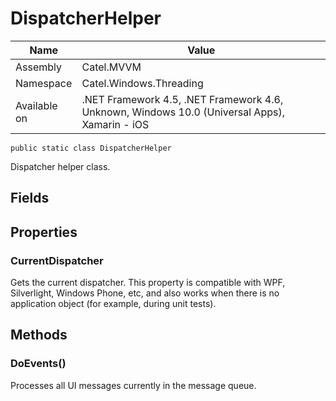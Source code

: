 

# DispatcherHelper

Name|Value
---|---
Assembly|Catel.MVVM
Namespace|Catel.Windows.Threading
Available on|.NET Framework 4.5, .NET Framework 4.6, Unknown, Windows 10.0 (Universal Apps), Xamarin - iOS

```
public static class DispatcherHelper
```

Dispatcher helper class.



## Fields

## Properties

### CurrentDispatcher

Gets the current dispatcher. This property is compatible with WPF, Silverlight, Windows Phone, etc, and also works when there is no application object (for example, during unit tests).



## Methods

### DoEvents()

Processes all UI messages currently in the message queue.




